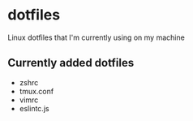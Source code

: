 # dotfiles
Linux dotfiles that I'm currently using on my machine

## Currently added dotfiles

* zshrc
* tmux.conf
* vimrc
* eslintc.js
